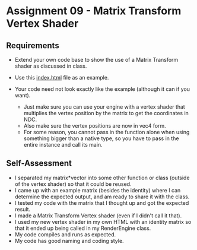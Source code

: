 Assignment 09 - Matrix Transform Vertex Shader
==============================================

## Requirements

* Extend your own code base to show the use of a Matrix Transform shader as discussed in class.

* Use this [index.html](09/ifiles/index.html) file as an example.
* Your code need not look exactly like the example (although it can if you want).
  * Just make sure you can use your engine with a vertex shader that multiplies the vertex position by the matrix to get the coordinates in NDC.
  * Also make sure the vertex positions are now in vec4 form.
  * For some reason, you cannot pass in the function alone when using something bigger than a native type, so you have to pass in the entire instance and call its main.

## Self-Assessment

* I separated my matrix*vector into some other function or class (outside of the vertex shader) so that it could be reused.
* I came up with an example matrix (besides the identity) where I can determine the expected output, and am ready to share it with the class.
* I tested my code with the matrix that I thought up and got the expected result.
* I made a Matrix Transform Vertex shader (even if I didn't call it that).
* I used my new vertex shader in my own HTML with an identity matrix so that it ended up being called in my RenderEngine class.
* My code compiles and runs as expected.
* My code has good naming and coding style.
